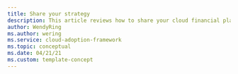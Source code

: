 ```yaml
---
title: Share your strategy
description: This article reviews how to share your cloud financial plan and how to implement your business case with the finance team. 
author: WendyRing
ms.author: wering
ms.service: cloud-adoption-framework
ms.topic: conceptual 
ms.date: 04/21/21
ms.custom: template-concept
---
```

